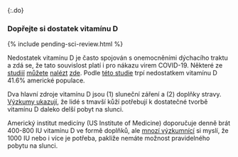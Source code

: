 {:.do}

### Dopřejte si dostatek vitamínu D

{% include pending-sci-review.html %}

Nedostatek vitamínu D je často spojován s onemocněními dýchacího traktu a zdá se, že tato souvislost platí i pro nákazu virem COVID-19. Některé ze [studiíí](https://www.ncbi.nlm.nih.gov/pmc/articles/PMC5692194/)  [můžete](https://www.liebertpub.com/doi/abs/10.1089/ped.2017.0750?journalCode=ped) [nalézt](https://www.who.int/elena/titles/vitamind_pneumonia_children/en/)  [zde](https://www.cochranelibrary.com/cdsr/doi/10.1002/14651858.CD011597.pub2/full). Podle [této studie](https://www.ncbi.nlm.nih.gov/pubmed/21310306) trpí nedostatkem vitamínu D 41.6% americké populace.

Dva hlavní zdroje vitamínu D jsou (1) sluneční záření a (2) doplňky stravy.
[Výzkumy ukazují](https://www.sciencedirect.com/science/article/pii/B9780124158535000133), že lidé s tmavší kůží potřebují k dostatečné tvorbě vitamínu D daleko delší pobyt na slunci.

Americký institut medicíny (US Institute of Medicine) doporučuje denně brát 400-800 IU vitamínu D ve formě doplňků, ale [mnozí výzkumnící](https://www.ncbi.nlm.nih.gov/pmc/articles/PMC2698592/) si myslí, že 1000 IU nebo i více je potřeba, pakliže nemáte možnost pravidelného pobytu na slunci.
